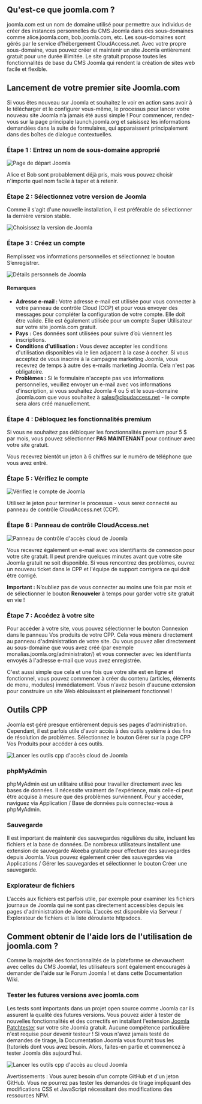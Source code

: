 <!-- Filename: How_to_build_your_free_Joomla_Website / Display title: Hébergement Gratuit -->

## Qu'est-ce que joomla.com ?

joomla.com est un nom de domaine utilisé pour permettre aux individus de créer des instances personnelles du CMS Joomla dans des sous-domaines comme alice.joomla.com, bob.joomla.com, etc. Les sous-domaines sont gérés par le service d'hébergement CloudAccess.net. Avec votre propre sous-domaine, vous pouvez créer et maintenir un site Joomla entièrement gratuit pour une durée illimitée. Le site gratuit propose toutes les fonctionnalités de base du CMS Joomla qui rendent la création de sites web facile et flexible.


## Lancement de votre premier site Joomla.com

Si vous êtes nouveau sur Joomla et souhaitez le voir en action sans avoir à le télécharger et le configurer vous-même, le processus pour lancer votre nouveau site Joomla n’a jamais été aussi simple ! Pour commencer, rendez-vous sur la page principale launch.joomla.org et saisissez les informations demandées dans la suite de formulaires, qui apparaissent principalement dans des boîtes de dialogue contextuelles.

### Étape 1 : Entrez un nom de sous-domaine approprié

![Page de départ Joomla](../../../en/images/hosting/free-hosting-launch.png)

Alice et Bob sont probablement déjà pris, mais vous pouvez choisir n'importe quel nom facile à taper et à retenir.

### Étape 2 : Sélectionnez votre version de Joomla

Comme il s'agit d'une nouvelle installation, il est préférable de sélectionner la dernière version stable.

![Choisissez la version de Joomla](../../../en/images/hosting/free-hosting-select-version.png)

### Étape 3 : Créez un compte

Remplissez vos informations personnelles et sélectionnez le bouton S’enregistrer.

![Détails personnels de Joomla](../../../en/images/hosting/free-hosting-personal-details.png)

#### Remarques

- **Adresse e-mail :** Votre adresse e-mail est utilisée pour vous connecter à votre panneau de contrôle Cloud (CCP) et pour vous envoyer des messages pour compléter la configuration de votre compte. Elle doit être valide. Elle est également utilisée pour un compte Super Utilisateur sur votre site joomla.com gratuit.
- **Pays :** Ces données sont utilisées pour suivre d’où viennent les inscriptions.
- **Conditions d'utilisation :** Vous devez accepter les conditions d'utilisation disponibles via le lien adjacent à la case à cocher. Si vous acceptez de vous inscrire à la campagne marketing Joomla, vous recevrez de temps à autre des e-mails marketing Joomla. Cela n'est pas obligatoire.
- **Problèmes :** Si le formulaire n'accepte pas vos informations personnelles, veuillez envoyer un e-mail avec vos informations d'inscription, si vous souhaitez Joomla 4 ou 5 et le sous-domaine .joomla.com que vous souhaitez à sales@cloudaccess.net - le compte sera alors créé manuellement.

### Étape 4 : Débloquez les fonctionnalités premium

Si vous ne souhaitez pas débloquer les fonctionnalités premium pour 5 $ par mois, vous pouvez sélectionner **PAS MAINTENANT** pour continuer avec votre site gratuit.

Vous recevrez bientôt un jeton à 6 chiffres sur le numéro de téléphone que vous avez entré.

### Étape 5 : Vérifiez le compte

![Vérifiez le compte de Joomla](../../../en/images/hosting/free-hosting-verify-account.png)

Utilisez le jeton pour terminer le processus - vous serez connecté au panneau de contrôle CloudAccess.net (CCP).

### Étape 6 : Panneau de contrôle CloudAccess.net

![Panneau de contrôle d'accès cloud de Joomla](../../../en/images/hosting/free-hosting-cloud-access-control-panel.png)

Vous recevrez également un e-mail avec vos identifiants de connexion pour votre site gratuit. Il peut prendre quelques minutes avant que votre site Joomla gratuit ne soit disponible. Si vous rencontrez des problèmes, ouvrez un nouveau ticket dans le CPP et l'équipe de support corrigera ce qui doit être corrigé.

**Important :** N’oubliez pas de vous connecter au moins une fois par mois et de sélectionner le bouton **Renouveler** à temps pour garder votre site gratuit en vie !

### Étape 7 : Accédez à votre site

Pour accéder à votre site, vous pouvez sélectionner le bouton Connexion dans le panneau Vos produits de votre CPP. Cela vous mènera directement au panneau d'administration de votre site. Ou vous pouvez aller directement au sous-domaine que vous avez créé (par exemple monalias.joomla.org/administrator/) et vous connecter avec les identifiants envoyés à l'adresse e-mail que vous avez enregistrée.

C'est aussi simple que cela et une fois que votre site est en ligne et fonctionnel, vous pouvez commencer à créer du contenu (articles, éléments de menu, modules) immédiatement. Vous n'avez besoin d'aucune extension pour construire un site Web éblouissant et pleinement fonctionnel !

## Outils CPP

Joomla est géré presque entièrement depuis ses pages d'administration. Cependant, il est parfois utile d'avoir accès à des outils système à des fins de résolution de problèmes. Sélectionnez le bouton Gérer sur la page CPP Vos Produits pour accéder à ces outils.

![Lancer les outils cpp d'accès cloud de Joomla](../../../en/images/hosting/free-hosting-cpp-manage.png)

### phpMyAdmin

phpMyAdmin est un utilitaire utilisé pour travailler directement avec les bases de données. Il nécessite vraiment de l'expérience, mais celle-ci peut être acquise à mesure que des problèmes surviennent. Pour y accéder, naviguez via Application / Base de données puis connectez-vous à phpMyAdmin.

### Sauvegarde

Il est important de maintenir des sauvegardes régulières du site, incluant les fichiers et la base de données. De nombreux utilisateurs installent une extension de sauvegarde Akeeba gratuite pour effectuer des sauvegardes depuis Joomla. Vous pouvez également créer des sauvegardes via Applications / Gérer les sauvegardes et sélectionner le bouton Créer une sauvegarde.

### Explorateur de fichiers

L'accès aux fichiers est parfois utile, par exemple pour examiner les fichiers journaux de Joomla qui ne sont pas directement accessibles depuis les pages d'administration de Joomla. L'accès est disponible via Serveur / Explorateur de fichiers et la liste déroulante httpsdocs.


## Comment obtenir de l'aide lors de l'utilisation de joomla.com ?

Comme la majorité des fonctionnalités de la plateforme se chevauchent avec celles du CMS Joomla!, les utilisateurs sont également encouragés à demander de l'aide sur le Forum Joomla ! et dans cette Documentation Wiki.

### Tester les futures versions avec joomla.com

Les tests sont importants dans un projet open source comme Joomla car ils assurent la qualité des futures versions. Vous pouvez aider à tester de nouvelles fonctionnalités et des correctifs en installant l'extension [Joomla Patchtester](https://github.com/joomla-extensions/patchtester/releases) sur votre site Joomla gratuit. Aucune compétence particulière n'est requise pour devenir testeur ! Si vous n'avez jamais testé de demandes de tirage, la Documentation Joomla vous fournit tous les [tutoriels dont vous avez besoin. Alors, faites-en partie et commencez à tester Joomla dès aujourd'hui.

![Lancer les outils cpp d'accès au cloud Joomla](../../../en/images/hosting/free-hosting-patch-tester.png)

Avertissements : Vous aurez besoin d'un compte GitHub et d'un jeton GitHub. Vous ne pourrez pas tester les demandes de tirage impliquant des modifications CSS et JavaScript nécessitant des modifications des ressources NPM.

